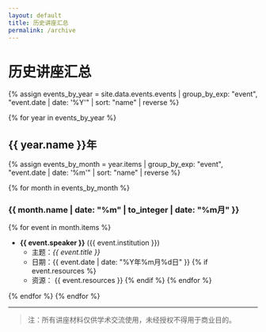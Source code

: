 ```yaml
---
layout: default
title: 历史讲座汇总
permalink: /archive
---
```


# 历史讲座汇总

{% assign events_by_year = site.data.events.events | group_by_exp: "event", "event.date | date: '%Y'" | sort: "name" | reverse %}

{% for year in events_by_year %}
## {{ year.name }}年

{% assign events_by_month = year.items | group_by_exp: "event", "event.date | date: '%m'" | sort: "name" | reverse %}

{% for month in events_by_month %}
### {{ month.name | date: "%m" | to_integer | date: "%m月" }}

{% for event in month.items %}
- **{{ event.speaker }}** ({{ event.institution }})
  - 主题：*{{ event.title }}*
  - 日期：{{ event.date | date: "%Y年%m月%d日" }}
  {% if event.resources %}
  - 资源：
    {{ event.resources }}
  {% endif %}
{% endfor %}

{% endfor %}
{% endfor %}

---

> 注：所有讲座材料仅供学术交流使用，未经授权不得用于商业目的。 
